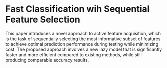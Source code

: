 # Fast Classification wih Sequential Feature Selection

This paper introduces a novel approach to active feature acquisition, which is the task of sequentially selecting the most informative subset of features to achieve optimal prediction performance during testing while minimizing cost. The proposed approach involves a new lazy model that is significantly faster and more efficient compared to existing methods, while still producing comparable accuracy results.

